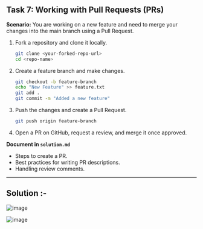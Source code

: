 ## **Task 7: Working with Pull Requests (PRs)**  
**Scenario:** You are working on a new feature and need to merge your changes into the main branch using a Pull Request.  

1. Fork a repository and clone it locally.  
   ```bash
   git clone <your-forked-repo-url>
   cd <repo-name>
   ```  
2. Create a feature branch and make changes.  
   ```bash
   git checkout -b feature-branch
   echo "New Feature" >> feature.txt
   git add .
   git commit -m "Added a new feature"
   ```  
3. Push the changes and create a Pull Request.  
   ```bash
   git push origin feature-branch
   ```  
4. Open a PR on GitHub, request a review, and merge it once approved.  

**Document in `solution.md`**  
- Steps to create a PR.  
- Best practices for writing PR descriptions.  
- Handling review comments.  

---
## Solution :-

![image](https://github.com/user-attachments/assets/1599e7c2-d212-4e2a-bf78-10e390e5d24a)

![image](https://github.com/user-attachments/assets/6a0fa4ba-82f0-4fa3-b7ca-adbf3e01ea35)

